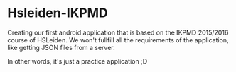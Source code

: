 # Hsleiden-IKPMD
Creating our first android application that is based on the IKPMD 2015/2016 course of HSLeiden.
We won't fullfill all the requirements of the application, like getting JSON files from a server.

In other words, it's just a practice application ;D
